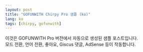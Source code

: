 ```yaml
---
layout: post
title: "GOFUNWITH Chirpy Pro 샘플 (ko)"
lang: ko
tags: [chirpy, gofunwith]
---
```


이것은 GOFUNWITH Pro 버전에서 자동으로 생성된 샘플 포스트입니다.  
모드 전환, 언어 전환, 좋아요, Giscus 댓글, AdSense 등이 작동합니다.
